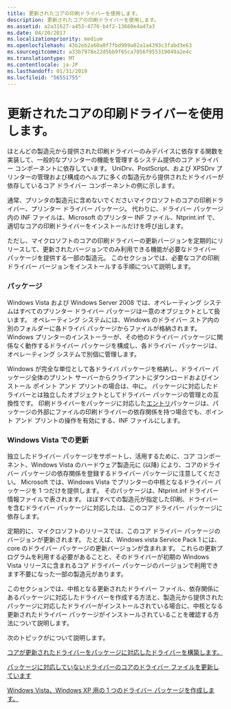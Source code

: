 ```yaml
---
title: 更新されたコアの印刷ドライバーを使用します。
description: 更新されたコアの印刷ドライバーを使用します。
ms.assetid: a2a31627-a453-4776-b4f2-13660e4ad7a3
ms.date: 04/20/2017
ms.localizationpriority: medium
ms.openlocfilehash: 43b2eb2a60a0f7fbd989a02a1a4393c3fabd3e63
ms.sourcegitcommit: a33b7978e22d5bb9f65ca7056f955319049a2e4c
ms.translationtype: MT
ms.contentlocale: ja-JP
ms.lasthandoff: 01/31/2019
ms.locfileid: "56551755"
---
```

# <a name="using-updated-core-print-drivers"></a>更新されたコアの印刷ドライバーを使用します。


ほとんどの製造元から提供された印刷ドライバーのみデバイスに依存する関数を実装して、一般的なプリンターの機能を管理するシステム提供のコア ドライバー コンポーネントに依存しています。 UniDrv、PostScript、および XPSDrv プリンターの管理および構成のヘルプに多くの製造元から提供されたドライバーが依存しているコア ドライバー コンポーネントの例に示します。

通常、プリンタの製造元に含めないでくださいマイクロソフトのコアの印刷ドライバー、プリンター ドライバー パッケージ。 代わりに、ドライバー パッケージ内の INF ファイルは、Microsoft のプリンター INF ファイル、Ntprint.inf で、適切なコアの印刷ドライバーをインストールだけを呼び出します。

ただし、マイクロソフトのコアの印刷ドライバーの更新バージョンを定期的にリリースして、更新されたバージョンでのみ利用できる機能が必要なドライバー パッケージを提供する一部の製造元。 このセクションでは、必要なコアの印刷ドライバー バージョンをインストールする手順について説明します。

### <a name="packages"></a>パッケージ

Windows Vista および Windows Server 2008 では、オペレーティング システムはすべてのプリンター ドライバー パッケージは一意のオブジェクトとして扱います。 オペレーティング システムには、Windows のドライバー ストア内の別のフォルダーに各ドライバ パッケージからファイルが格納されます。 Windows プリンターのインストーラーが、その他のドライバー パッケージに関係なく動作するドライバー パッケージを構成し、各ドライバー パッケージは、オペレーティング システムで別個に管理します。

Windows が完全な単位として各ドライバ パッケージを格納し、ドライバー パッケージ全体のプリント サーバーからクライアントにダウンロードおよびインストール ポイント アンド プリントの場合は、中に。 パッケージに対応したドライバーとは独立したオブジェクトとしてドライバー パッケージの管理との互換性です。 印刷ドライバーをパッケージに対応した[エントリ](printer-inf-file-entries.md)パッケージは、パッケージの外部にファイルの印刷ドライバーの依存関係を持つ場合でも、ポイント アンド プリントの操作を有効にする、INF ファイルにします。

### <a name="updates-in-windows-vista"></a>Windows Vista での更新

独立したドライバー パッケージをサポートし、活用するために、コア コンポーネント、Windows Vista のハードウェア製造元に (以降) により、コアのドライバー パッケージの依存関係を登録するドライバー パッケージに注意してください。 Microsoft では、Windows Vista でプリンターの中核となるドライバー パッケージを 1 つだけを提供します。 そのパッケージは、Ntprint.inf ドライバー情報ファイルで表されます。 ほぼすべての製造元が指定した印刷、ドライバーを含むドライバー パッケージに対応したは、このコア ドライバー パッケージに依存します。

定期的に、マイクロソフトのリリースでは、このコア ドライバー パッケージのバージョンが更新されます。 たとえば、Windows vista Service Pack 1 には、core のドライバー パッケージの更新バージョンが含まれます。 これらの更新プログラムを利用する必要があることと、そのドライバーが初期の Windows Vista リリースに含まれるコア ドライバー パッケージのバージョンで利用できます不要になった一部の製造元があります。

このセクションでは、中核となる更新されたドライバー ファイル、依存関係にあるパッケージに対応したドライバーを作成する方法と、製造元から提供されたパッケージに対応したドライバーがインストールされている場合に、中核となる更新されたドライバー パッケージがインストールされていることを確認する方法について説明します。

次のトピックがについて説明します。

[コアが更新されたドライバーをパッケージに対応したドライバーを構築します。](constructing-a-package-aware-driver-with-updated-core-drivers.md)

[パッケージに対応していないドライバーのコアのドライバー ファイルを更新しています](updating-core-drivers-files-for-non-package-aware-drivers.md)

[Windows Vista、Windows XP 用の 1 つのドライバー パッケージを作成します。](creating-a-single-driver-package-for-windows-xp-and-windows-vista.md)

 

 




